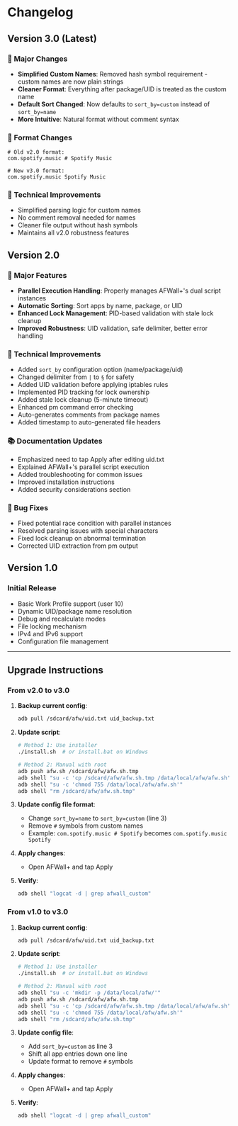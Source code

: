 # Changelog

## Version 3.0 (Latest)

### 🎯 Major Changes
- **Simplified Custom Names**: Removed hash symbol requirement - custom names are now plain strings
- **Cleaner Format**: Everything after package/UID is treated as the custom name
- **Default Sort Changed**: Now defaults to `sort_by=custom` instead of `sort_by=name`
- **More Intuitive**: Natural format without comment syntax

### 📝 Format Changes
```
# Old v2.0 format:
com.spotify.music # Spotify Music

# New v3.0 format:
com.spotify.music Spotify Music
```

### 🔧 Technical Improvements
- Simplified parsing logic for custom names
- No comment removal needed for names
- Cleaner file output without hash symbols
- Maintains all v2.0 robustness features

## Version 2.0

### 🎯 Major Features
- **Parallel Execution Handling**: Properly manages AFWall+'s dual script instances
- **Automatic Sorting**: Sort apps by name, package, or UID
- **Enhanced Lock Management**: PID-based validation with stale lock cleanup
- **Improved Robustness**: UID validation, safe delimiter, better error handling

### 🔧 Technical Improvements
- Added `sort_by` configuration option (name/package/uid)
- Changed delimiter from `|` to `§` for safety
- Added UID validation before applying iptables rules
- Implemented PID tracking for lock ownership
- Added stale lock cleanup (5-minute timeout)
- Enhanced pm command error checking
- Auto-generates comments from package names
- Added timestamp to auto-generated file headers

### 📚 Documentation Updates
- Emphasized need to tap Apply after editing uid.txt
- Explained AFWall+'s parallel script execution
- Added troubleshooting for common issues
- Improved installation instructions
- Added security considerations section

### 🐛 Bug Fixes
- Fixed potential race condition with parallel instances
- Resolved parsing issues with special characters
- Fixed lock cleanup on abnormal termination
- Corrected UID extraction from pm output

## Version 1.0

### Initial Release
- Basic Work Profile support (user 10)
- Dynamic UID/package name resolution
- Debug and recalculate modes
- File locking mechanism
- IPv4 and IPv6 support
- Configuration file management

---

## Upgrade Instructions

### From v2.0 to v3.0

1. **Backup current config**:
   ```bash
   adb pull /sdcard/afw/uid.txt uid_backup.txt
   ```

2. **Update script**:
   ```bash
   # Method 1: Use installer
   ./install.sh  # or install.bat on Windows
   
   # Method 2: Manual with root
   adb push afw.sh /sdcard/afw/afw.sh.tmp
   adb shell "su -c 'cp /sdcard/afw/afw.sh.tmp /data/local/afw/afw.sh'"
   adb shell "su -c 'chmod 755 /data/local/afw/afw.sh'"
   adb shell "rm /sdcard/afw/afw.sh.tmp"
   ```

3. **Update config file format**:
   - Change `sort_by=name` to `sort_by=custom` (line 3)
   - Remove `#` symbols from custom names
   - Example: `com.spotify.music # Spotify` becomes `com.spotify.music Spotify`

4. **Apply changes**:
   - Open AFWall+ and tap Apply

5. **Verify**:
   ```bash
   adb shell "logcat -d | grep afwall_custom"
   ```

### From v1.0 to v3.0

1. **Backup current config**:
   ```bash
   adb pull /sdcard/afw/uid.txt uid_backup.txt
   ```

2. **Update script**:
   ```bash
   # Method 1: Use installer
   ./install.sh  # or install.bat on Windows
   
   # Method 2: Manual with root
   adb shell "su -c 'mkdir -p /data/local/afw/'"
   adb push afw.sh /sdcard/afw/afw.sh.tmp
   adb shell "su -c 'cp /sdcard/afw/afw.sh.tmp /data/local/afw/afw.sh'"
   adb shell "su -c 'chmod 755 /data/local/afw/afw.sh'"
   adb shell "rm /sdcard/afw/afw.sh.tmp"
   ```

3. **Update config file**:
   - Add `sort_by=custom` as line 3
   - Shift all app entries down one line
   - Update format to remove `#` symbols

4. **Apply changes**:
   - Open AFWall+ and tap Apply

5. **Verify**:
   ```bash
   adb shell "logcat -d | grep afwall_custom"
   ```